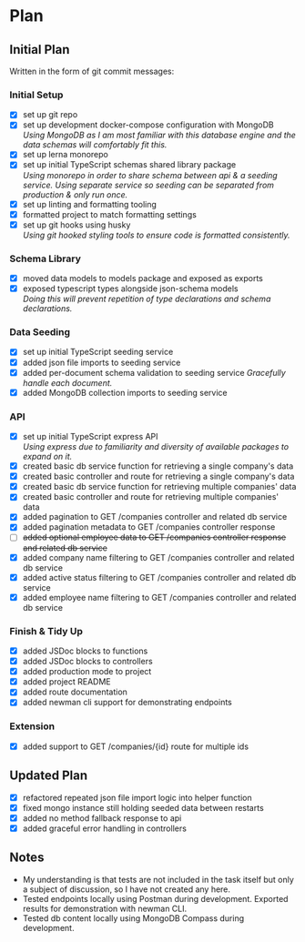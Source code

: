 # Plan

## Initial Plan

Written in the form of git commit messages:

### Initial Setup
- [X] set up git repo
- [X] set up development docker-compose configuration with MongoDB \
*Using MongoDB as I am most familiar with this database engine and the data schemas will comfortably fit this.*
- [X] set up lerna monorepo
- [X] set up initial TypeScript schemas shared library package \
*Using monorepo in order to share schema between api & a seeding service. Using separate service so seeding can be separated from production & only run once.*
- [X] set up linting and formatting tooling
- [X] formatted project to match formatting settings
- [X] set up git hooks using husky \
*Using git hooked styling tools to ensure code is formatted consistently.*
### Schema Library
- [X] moved data models to models package and exposed as exports
- [X] exposed typescript types alongside json-schema models \
*Doing this will prevent repetition of type declarations and schema declarations.*
### Data Seeding
- [X] set up initial TypeScript seeding service
- [X] added json file imports to seeding service
- [X] added per-document schema validation to seeding service
*Gracefully handle each document.*
- [X] added MongoDB collection imports to seeding service
### API
- [X] set up initial TypeScript express API \
*Using express due to familiarity and diversity of available packages to expand on it.*
- [X] created basic db service function for retrieving a single company's data
- [X] created basic controller and route for retrieving a single company's data
- [X] created basic db service function for retrieving multiple companies' data
- [X] created basic controller and route for retrieving multiple companies' data
- [X] added pagination to GET /companies controller and related db service
- [X] added pagination metadata to GET /companies controller response
- [ ] ~~added optional employee data to GET /companies controller response and related db service~~
- [X] added company name filtering to GET /companies controller and related db service
- [X] added active status filtering to GET /companies controller and related db service
- [X] added employee name filtering to GET /companies controller and related db service
### Finish & Tidy Up
- [X] added JSDoc blocks to functions
- [X] added JSDoc blocks to controllers
- [X] added production mode to project
- [X] added project README
- [X] added route documentation
- [X] added newman cli support for demonstrating endpoints
### Extension
- [X] added support to GET /companies/{id} route for multiple ids

## Updated Plan

- [X] refactored repeated json file import logic into helper function
- [X] fixed mongo instance still holding seeded data between restarts
- [X] added no method fallback response to api
- [X] added graceful error handling in controllers

## Notes

- My understanding is that tests are not included in the task itself but only a subject of discussion, so I have not created any here.
- Tested endpoints locally using Postman during development. Exported results for demonstration with newman CLI.
- Tested db content locally using MongoDB Compass during development.
